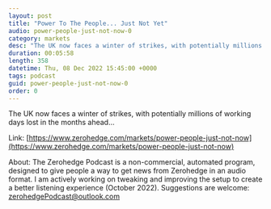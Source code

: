 ```yaml
---
layout: post
title: "Power To The People... Just Not Yet"
audio: power-people-just-not-now-0
category: markets
desc: "The UK now faces a winter of strikes, with potentially millions of working days lost in the months ahead..."
duration: 00:05:58
length: 358
datetime: Thu, 08 Dec 2022 15:45:00 +0000
tags: podcast
guid: power-people-just-not-now-0
order: 0
---
```

The UK now faces a winter of strikes, with potentially millions of working days lost in the months ahead...

Link: [https://www.zerohedge.com/markets/power-people-just-not-now](https://www.zerohedge.com/markets/power-people-just-not-now)

About: The Zerohedge Podcast is a non-commercial, automated program, designed to give people a way to get news from Zerohedge in an audio format.  I am actively working on tweaking and improving the setup to create a better listening experience (October 2022).  Suggestions are welcome: [zerohedgePodcast@outlook.com](mailto:zerohedgePodcast@outlook.com)